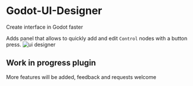 # Godot-UI-Designer
 Create interface in Godot faster

Adds panel that allows to quickly add and edit `Control` nodes with a button press.
![ui designer](https://github.com/Rytelier/Godot-UI-Designer/assets/45795134/67553188-0fb6-459c-a3a9-2435a1d85173)


## Work in progress plugin
More features will be added, feedback and requests welcome
